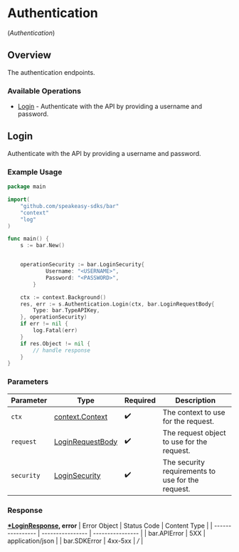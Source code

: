 # Authentication
(*Authentication*)

## Overview

The authentication endpoints.

### Available Operations

* [Login](#login) - Authenticate with the API by providing a username and password.

## Login

Authenticate with the API by providing a username and password.

### Example Usage

```go
package main

import(
	"github.com/speakeasy-sdks/bar"
	"context"
	"log"
)

func main() {
    s := bar.New()


    operationSecurity := bar.LoginSecurity{
            Username: "<USERNAME>",
            Password: "<PASSWORD>",
        }

    ctx := context.Background()
    res, err := s.Authentication.Login(ctx, bar.LoginRequestBody{
        Type: bar.TypeAPIKey,
    }, operationSecurity)
    if err != nil {
        log.Fatal(err)
    }
    if res.Object != nil {
        // handle response
    }
}
```

### Parameters

| Parameter                                             | Type                                                  | Required                                              | Description                                           |
| ----------------------------------------------------- | ----------------------------------------------------- | ----------------------------------------------------- | ----------------------------------------------------- |
| `ctx`                                                 | [context.Context](https://pkg.go.dev/context#Context) | :heavy_check_mark:                                    | The context to use for the request.                   |
| `request`                                             | [LoginRequestBody](../../loginrequestbody.md)         | :heavy_check_mark:                                    | The request object to use for the request.            |
| `security`                                            | [LoginSecurity](../../loginsecurity.md)               | :heavy_check_mark:                                    | The security requirements to use for the request.     |


### Response

**[*LoginResponse](../../loginresponse.md), error**
| Error Object     | Status Code      | Content Type     |
| ---------------- | ---------------- | ---------------- |
| bar.APIError     | 5XX              | application/json |
| bar.SDKError     | 4xx-5xx          | */*              |
